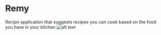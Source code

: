 # Remy
Recipe application that suggests recipes you can cook based on the food you have in your kitchen
![alt text](https://cdn.dribbble.com/users/4191361/screenshots/15039761/media/644a962c69675eebe6d3f8b1c33f5956.png?compress=1&resize=800x600)
